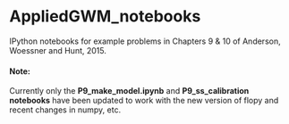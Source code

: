 # AppliedGWM_notebooks
IPython notebooks for example problems in Chapters 9 &amp; 10 of Anderson, Woessner and Hunt, 2015.

#### Note:
Currently only the **P9_make_model.ipynb** and  **P9_ss_calibration notebooks** have been updated to work with the new version of flopy and recent changes in numpy, etc.
